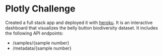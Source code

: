 # Plotly Challenge
Created a full stack app and deployed it with [heroku](https://belly-button-biodiversity-2.herokuapp.com/). It is an interactive dashboard that visualizes the belly button biodiversity dataset. 
It includes the following API endpoints:
* /samples/{sample number}
* /metadata/{sample number}
